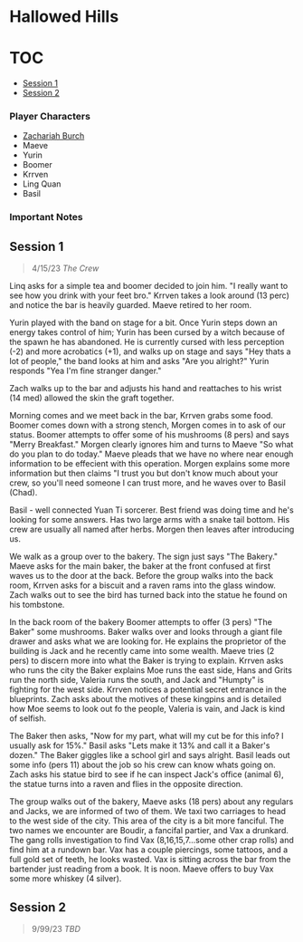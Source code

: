 [Zachariah]: /assets/und-paladin.webp
[pc]: #player-characters
[npc]: #non-player-characters

# Hallowed Hills

# TOC

- [Session 1](#session-1)
- [Session 2](#session-2)

### Player Characters

 - [Zachariah Burch][Zachariah]
 - Maeve
 - Yurin
 - Boomer
 - Krrven
 - Ling Quan
 - Basil

### Important Notes


## Session 1 

> 4/15/23 _The Crew_

Linq asks for a simple tea and boomer decided to join him. "I really want to see how you drink with your feet bro." Krrven takes a look around (13 perc) and notice the bar is heavily guarded. Maeve retired to her room. 

Yurin played with the band on stage for a bit. Once Yurin steps down an energy takes control of him; Yurin has been cursed by a witch because of the spawn he has abandoned. He is currently cursed with less perception (-2) and more acrobatics (+1), and walks up on stage and says "Hey thats a lot of people," the band looks at him and asks "Are you alright?" Yurin responds "Yea I'm fine stranger danger."

Zach walks up to the bar and adjusts his hand and reattaches to his wrist (14 med) allowed the skin the graft together. 

Morning comes and we meet back in the bar, Krrven grabs some food. Boomer comes down with a strong stench, Morgen comes in to ask of our status. Boomer attempts to offer some of his mushrooms (8 pers) and says "Merry Breakfast." Morgen clearly ignores him and turns to Maeve "So what do you plan to do today." Maeve pleads that we have no where near enough information to be effecient with this operation. Morgen explains some more information but then claims "I trust you but don't know much about your crew, so you'll need someone I can trust more, and he waves over to Basil (Chad).

Basil - well connected Yuan Ti sorcerer. Best friend was doing time and he's looking for some answers. Has two large arms with a snake tail bottom. His crew are usually all named after herbs. Morgen then leaves after introducing us.

We walk as a group over to the bakery. The sign just says "The Bakery." Maeve asks for the main baker, the baker at the front confused at first waves us to the door at the back. Before the group walks into the back room, Krrven asks for a biscuit and a raven rams into the glass window. Zach walks out to see the bird has turned back into the statue he found on his tombstone. 

In the back room of the bakery Boomer attempts to offer (3 pers) "The Baker" some mushrooms. Baker walks over and looks through a giant file drawer and asks what we are looking for. He explains the proprietor of the building is Jack and he recently came into some wealth. Maeve tries (2 pers) to discern more into what the Baker is trying to explain. Krrven asks who runs the city the Baker explains Moe runs the east side, Hans and Grits run the north side, Valeria runs the south, and Jack and "Humpty" is fighting for the west side. Krrven notices a potential secret entrance in the blueprints. Zach asks about the motives of these kingpins and is detailed how Moe seems to look out fo the people, Valeria is vain, and Jack is kind of selfish. 

The Baker then asks, "Now for my part, what will my cut be for this info? I usually ask for 15%." Basil asks "Lets make it 13% and call it a Baker's dozen." The Baker giggles like a school girl and says alright. Basil leads out some info (pers 11) about the job so his crew can know whats going on. Zach asks his statue bird to see if he can inspect Jack's office (animal 6), the statue turns into a raven and flies in the opposite direction. 

The group walks out of the bakery, Maeve asks (18 pers) about any regulars and Jacks, we are informed of two of them. We taxi two carriages to head to the west side of the city. This area of the city is a bit more fanciful. The two names we encounter are Boudir, a fancifal partier, and Vax a drunkard. The gang rolls investigation to find Vax (8,16,15,7...some other crap rolls) and find him at a rundown bar. Vax has a couple piercings, some tattoos, and a full gold set of teeth, he looks wasted. Vax is sitting across the bar from the bartender just reading from a book. It is noon. Maeve offers to buy Vax some more whiskey (4 silver).

## Session 2

> 9/99/23 _TBD_
